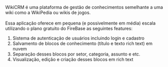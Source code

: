 WikiCRM é uma plataforma de gestão de conhecimentos semelhante a uma wiki como a WikiPedia ou wikis de jogos.<br/>
<br/>
Essa aplicação oferece em pequena (e possivelmente em média) escala utilizando o plano gratuito do FireBase as seguintes features:<br/>
<ol>
<li>Sistema de autenticação de usuários incluindo login e cadastro </li>
<li>Salvamento de blocos de conhecimento (título e texto rich text) em nuvem </li>
<li>Separação desses blocos por setor, categoria, assunto e etc. </li>
<li>Visualização, edição e criação desses blocos em rich text </li>
</ol>
